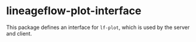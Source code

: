 # lineageflow-plot-interface

This package defines an interface for `lf-plot`, which is used by the server and client.
